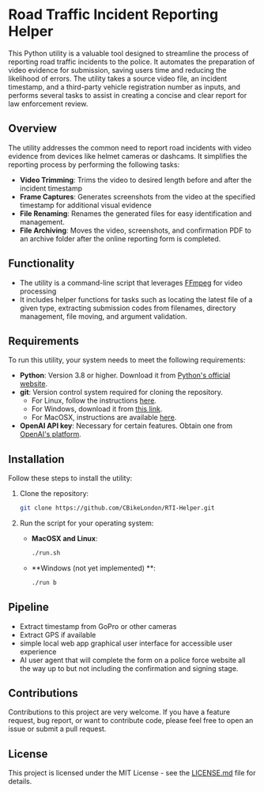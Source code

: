 # Road Traffic Incident Reporting Helper

This Python utility is a valuable tool designed to streamline the process of reporting road traffic incidents to the police. It automates the preparation of video evidence for submission, saving users time and reducing the likelihood of errors. The utility takes a source video file, an incident timestamp, and a third-party vehicle registration number as inputs, and performs several tasks to assist in creating a concise and clear report for law enforcement review.

## Overview

The utility addresses the common need to report road incidents with video evidence from devices like helmet cameras or dashcams. It simplifies the reporting process by performing the following tasks:

- **Video Trimming**: Trims the video to desired length before and after the incident timestamp
- **Frame Captures**: Generates screenshots from the video at the specified timestamp for additional visual evidence
- **File Renaming**: Renames the generated files for easy identification and management.
- **File Archiving**: Moves the video, screenshots, and confirmation PDF to an archive folder after the online reporting form is completed.

## Functionality

- The utility is a command-line script that leverages [FFmpeg](https://github.com/FFmpeg/FFmpeg) for video processing
- It includes helper functions for tasks such as locating the latest file of a given type, extracting submission codes from filenames, directory management, file moving, and argument validation.


## Requirements

To run this utility, your system needs to meet the following requirements:

- **Python**: Version 3.8 or higher. Download it from [Python's official website](https://www.python.org/downloads/).
- **git**: Version control system required for cloning the repository.
    - For Linux, follow the instructions [here](https://git-scm.com/download/linux).
    - For Windows, download it from [this link](https://git-scm.com/download/win).
    - For MacOSX, instructions are available [here](https://git-scm.com/download/mac).
- **OpenAI API key**: Necessary for certain features. Obtain one from [OpenAI's platform](https://platform.openai.com/api-keys).

## Installation

Follow these steps to install the utility:

1. Clone the repository:
   ```bash
   git clone https://github.com/CBikeLondon/RTI-Helper.git
   ```

2. Run the script for your operating system:
   - **MacOSX and Linux**:
     ```bash
     ./run.sh
     ```
   - **Windows (not yet implemented) **:
     ```bash
     ./run b
     ```


## Pipeline
- Extract timestamp from GoPro or other cameras
- Extract GPS if available
- simple local web app graphical user interface for accessible user experience
- AI user agent that will complete the form on a police force website all the way up to but not including the confirmation and signing stage.

## Contributions

Contributions to this project are very welcome. If you have a feature request, bug report, or want to contribute code, please feel free to open an issue or submit a pull request.

## License

This project is licensed under the MIT License - see the [LICENSE.md](LICENSE.md) file for details.
